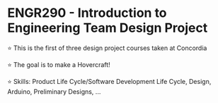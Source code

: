 # ENGR290 - Introduction to Engineering Team Design Project
:star: This is the first of three design project courses taken at Concordia 

:star: The goal is to make a Hovercraft!

:star: Skills: Product Life Cycle/Software Development Life Cycle, Design, Arduino, Preliminary Designs, ...
